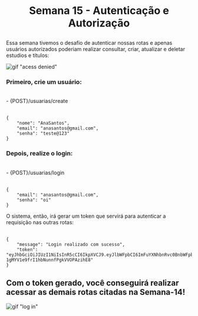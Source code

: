 <h1 align="center">
    <br>
    <p align="center">Semana 15 - Autenticação e Autorização<p>
</h1>


Essa semana tivemos o desafio de autenticar nossas rotas e apenas usuários autorizados poderiam realizar consultar, criar, atualizar e deletar estudios e títulos:

![gif "acess denied"](fav-movies/img/acessDenied.gif)

### Primeiro, crie um usuário:
<br>
- {POST}/usuarias/create
<br>
<br>

```
{
	"nome": "AnaSantos",
	"email": "anasantos@gmail.com",
	"senha": "teste@123"
}
```
### Depois, realize o login:
<br>
- {POST}/usuarias/login
<br>
<br>

```
{
	"email": "anasantos@gmail.com",
	"senha": "oi"
}
```

O sistema, então, irá gerar um token que servirá para autenticar a requisição nas outras rotas:
<br>
<br>

```
{
    "message": "Login realizado com sucesso",
    "token": "eyJhbGciOiJIUzI1NiIsInR5cCI6IkpXVCJ9.eyJlbWFpbCI6ImFuYXNhbnRvc0BnbWFpbC5jb20iLCJpYXQiOjE2Mjk3NjY2MTV9.CTLcEWf2Ut-1gMYV1e9frI1hbNunnfPgkVVOPAzihE8"
}
```

## Com o token gerado, você conseguirá realizar acessar as demais rotas citadas na Semana-14!

![gif "log in"](fav-movies/img/logIn.gif)



